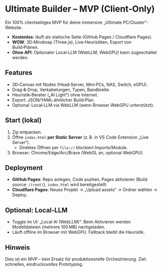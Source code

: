 # Ultimate Builder – MVP (Client‑Only)

Ein 100% clientseitiges MVP für deine immersive „Ultimate PC/Cluster“-Website.
- **Kostenlos**: läuft als statische Seite (GitHub Pages / Cloudflare Pages).
- **WOW**: 3D‑Mindmap (Three.js), Live‑Heuristiken, Export von Build‑Plänen.
- **Ohne API**: Optionaler Local‑LLM (WebLLM, WebGPU) kann zugeschaltet werden.

## Features
- 3D‑Canvas mit Nodes (Head‑Server, Mini‑PCs, NAS, Switch, eGPU).
- Drag‑&‑Drop, Verkabelungen, Typen, Bandbreite.
- Heuristik‑Berater („AI Light“) ohne Internet.
- Export: JSON/YAML‑ähnlicher Build‑Plan.
- Optional: Local‑LLM via WebLLM (wenn Browser WebGPU unterstützt).

## Start (lokal)
1. Zip entpacken.
2. Öffne `index.html` **per Static Server** (z. B. in VS Code Extension „Live Server“).
   - Direktes Öffnen per `file://` blockiert Imports/Module.
3. Browser: Chrome/Edge/Arc/Brave (WebGL an, optional WebGPU).

## Deployment
- **GitHub Pages**: Repo anlegen, Code pushen, Pages aktivieren (Build source: `/(root)`), `index.html` wird bereitgestellt.
- **Cloudflare Pages**: Neues Projekt → „Upload assets“ → Ordner wählen → Deploy.

## Optional: Local‑LLM
- Toggle im UI: „Local AI (WebLLM)“. Beim Aktivieren werden Modelldateien (mehrere 100 MB) nachgeladen.
- Läuft offline im Browser mit WebGPU. Fallback bleibt die Heuristik.

## Hinweis
Dies ist ein MVP – kein Ersatz für produktionsreife Orchestrierung. Ziel: schnelles, eindrucksvolles Prototyping.
